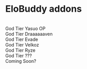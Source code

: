 # EloBuddy addons<br>
<br>
God Tier Yasuo OP<br>
God Tier Draaaaaaven<br>
God Tier Evade<br>
God Tier Velkoz<br>
God Tier Ryze<br>
God Tier ???<br>
Coming Soon?
